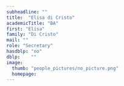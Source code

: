 ```yaml
---
subheadline: ""
title:  "Elisa di Cristo"
academicTitle: "BA"
first: "Elisa"
family: "Di Cristo"
mail: ""
role: "Secretary"
hasdblp: "no"
dblp:    ""
image:
  thumb: "people_pictures/no_picture.png"
  homepage:
---
```


<!--more-->

